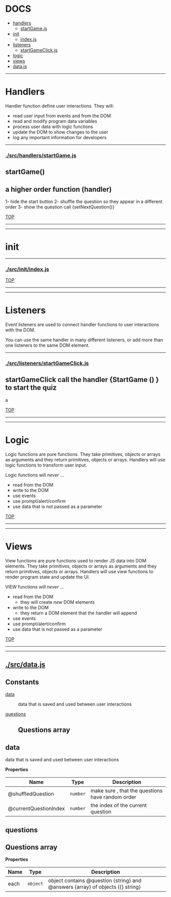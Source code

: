 <!-- BEGIN TITLE -->

# DOCS

<!-- END TITLE -->

<!-- BEGIN TOC -->

- [handlers](#handlers)
  - [startGame.js](#srchandlersstartGamejs)
- [init](#init)
  - [index.js](#srcinitindexjs)
- [listeners](#listeners)
  - [startGameClick.js](#srclistenersstartGameClickjs)
- [logic](#logic)
- [views](#views)
- [data.js](#srcdatajs)

<!-- END TOC -->

<!-- BEGIN DOCS -->

---

# Handlers

Handler function define user interactions. They will:

- read user input from events and from the DOM
- read and modify program data variables
- process user data with logic functions
- update the DOM to show changes to the user
- log any important information for developers

---

### [./src/handlers/startGame.js](./src/handlers/startGame.js?study)

<a name="startGame"></a>

## startGame()

## a higher order function (handler)

1- hide the start button
2- shuffle the question so they appear in a different order
3- show the question
call {setNextQuestion()}

[TOP](#DOCS)

---

---

# init

---

### [./src/init/index.js](./src/init/index.js?study)

[TOP](#DOCS)

---

---

# Listeners

Event listeners are used to connect handler functions to user interactions with the DOM.

You can use the same handler in many different listeners, or add more than one listeners to the same DOM element.

---

### [./src/listeners/startGameClick.js](./src/listeners/startGameClick.js?study)

<a name="startGameClick call the handler {StartGame _new } to start the quiz 
a"></a>

## startGameClick call the handler {StartGame () } to start the quiz

a

[TOP](#DOCS)

---

---

# Logic

Logic functions are pure functions. They take primitives, objects or arrays as arguments and they return primitives, objects or arrays. Handlers will use logic functions to transform user input.

Logic functions will _never_ ...

- read from the DOM
- write to the DOM
- use events
- use prompt/alert/confirm
- use data that is not passed as a parameter

[TOP](#DOCS)

---

---

# Views

View functions are pure functions used to render JS data into DOM elements. They take primitives, objects or arrays as arguments and they return primitives, objects or arrays. Handlers will use view functions to render program state and update the UI.

VIEW functions will _never_ ...

- read from the DOM
  - they will create _new_ DOM elements
- write to the DOM
  - they return a DOM element that the handler will append
- use events
- use prompt/alert/confirm
- use data that is not passed as a parameter

[TOP](#DOCS)

---

---

## [./src/data.js](./src/data.js?study)

## Constants

<dl>
<dt><a href="#data">data</a></dt>
<dd><p>data that is saved and used between user interactions</p>
</dd>
<dt><a href="#questions">questions</a></dt>
<dd><h2 id="questions-array">Questions array </h2>
</dd>
</dl>

<a name="data"></a>

## data

data that is saved and used between user interactions

**Properties**

| Name                  | Type                | Description                                      |
| --------------------- | ------------------- | ------------------------------------------------ |
| @shuffledQuestion     | <code>number</code> | make sure , that the questions have random order |
| @currentQuestionIndex | <code>number</code> | the index of the current question                |

<a name="questions"></a>

## questions

## Questions array

**Properties**

| Name | Type                | Description                                                                    |
| ---- | ------------------- | ------------------------------------------------------------------------------ |
| each | <code>object</code> | object contains @question {string} and @answers {array} of objects {{} string} |

<!-- END DOCS -->
